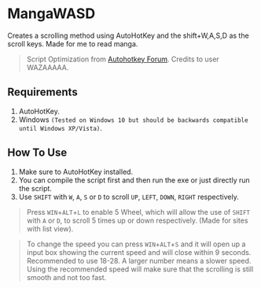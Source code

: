 # MangaWASD
Creates a scrolling method using AutoHotKey and the shift+W,A,S,D as the scroll keys. Made for me to read manga.

> Script Optimization from [Autohotkey Forum](https://www.autohotkey.com/boards/viewtopic.php?t=6413). Credits to user WAZAAAAA.

## Requirements
1. AutoHotKey. 
2. Windows `(Tested on Windows 10 but should be backwards compatible until Windows XP/Vista)`.

## How To Use
1. Make sure to AutoHotKey installed.
2. You can compile the script first and then run the exe or just directly run the script.
3. Use `SHIFT` with `W`, `A`, `S` or `D` to scroll `UP`, `LEFT`, `DOWN`, `RIGHT` respectively.

> Press `WIN`+`ALT`+`L` to enable 5 Wheel, which will allow the use of `SHIFT` with `A` or `D`, to scroll 5 times up or down respectively. (Made for sites with list view).

> To change the speed you can press `WIN`+`ALT`+`S` and it will open up a input box showing the current speed and will close within 9 seconds. Recommended to use 18-28. A larger number means a slower speed. Using the recommended speed will make sure that the scrolling is still smooth and not too fast.
